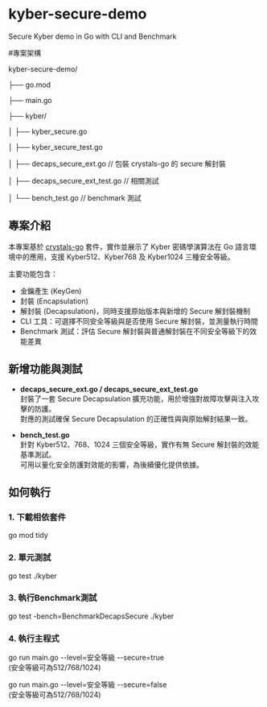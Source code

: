 # kyber-secure-demo
Secure Kyber demo in Go with CLI and Benchmark

#專案架構  

kyber-secure-demo/  

├── go.mod  

├── main.go  

├── kyber/  

│   ├── kyber_secure.go  

│   ├── kyber_secure_test.go  

│   ├── decaps_secure_ext.go         // 包裝 crystals-go 的 secure 解封裝  

│   ├── decaps_secure_ext_test.go    // 相關測試  

│   └── bench_test.go                // benchmark 測試


## 專案介紹

本專案基於 [crystals-go](https://github.com/kudelskisecurity/crystals-go) 套件，實作並展示了 Kyber 密碼學演算法在 Go 語言環境中的應用，支援 Kyber512、Kyber768 及 Kyber1024 三種安全等級。

主要功能包含：

- 金鑰產生 (KeyGen)
- 封裝 (Encapsulation)
- 解封裝 (Decapsulation)，同時支援原始版本與新增的 Secure 解封裝機制
- CLI 工具：可選擇不同安全等級與是否使用 Secure 解封裝，並測量執行時間
- Benchmark 測試：評估 Secure 解封裝與普通解封裝在不同安全等級下的效能差異

## 新增功能與測試

- **decaps_secure_ext.go / decaps_secure_ext_test.go**  
  封裝了一套 Secure Decapsulation 擴充功能，用於增強對故障攻擊與注入攻擊的防護。  
  對應的測試確保 Secure Decapsulation 的正確性與與原始解封結果一致。

- **bench_test.go**  
  針對 Kyber512、768、1024 三個安全等級，實作有無 Secure 解封裝的效能基準測試。  
  可用以量化安全防護對效能的影響，為後續優化提供依據。

## 如何執行

### 1. 下載相依套件
go mod tidy  

### 2. 單元測試
go test ./kyber

### 3. 執行Benchmark測試
go test -bench=BenchmarkDecapsSecure ./kyber

### 4. 執行主程式
go run main.go --level=安全等級 --secure=true  
(安全等級可為512/768/1024)

go run main.go --level=安全等級 --secure=false  
(安全等級可為512/768/1024)
